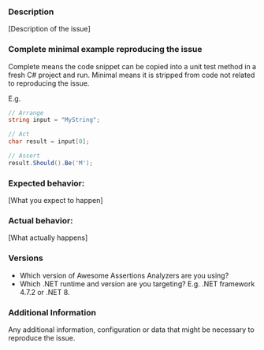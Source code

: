 ### Description

[Description of the issue]

### Complete minimal example reproducing the issue

Complete means the code snippet can be copied into a unit test method in a fresh C# project and run.
Minimal means it is stripped from code not related to reproducing the issue.

E.g.

```csharp
// Arrange
string input = "MyString";

// Act
char result = input[0];

// Assert
result.Should().Be('M');
```

### Expected behavior:

[What you expect to happen]

### Actual behavior:

[What actually happens]

### Versions

* Which version of Awesome Assertions Analyzers are you using?
* Which .NET runtime and version are you targeting? E.g. .NET framework 4.7.2 or .NET 8.

### Additional Information

Any additional information, configuration or data that might be necessary to reproduce the issue.
